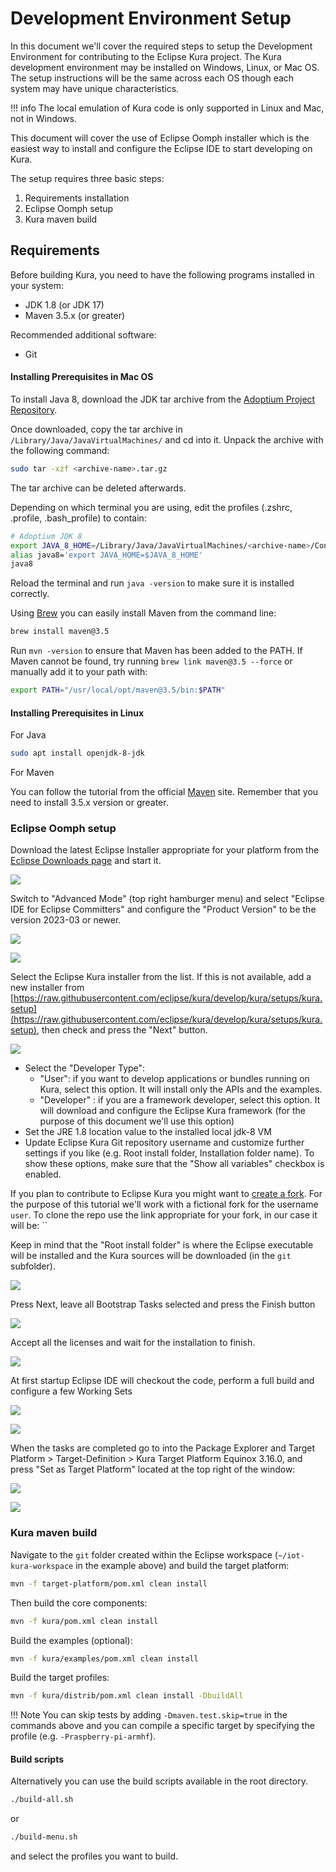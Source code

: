 # Development Environment Setup

In this document we'll cover the required steps to setup the Development Environment for contributing to the Eclipse Kura project. The Kura development environment may be installed on Windows, Linux, or Mac OS. The setup instructions will be the same across each OS though each system may have unique characteristics.

!!! info
    The local emulation of Kura code is only supported in Linux and Mac, not in Windows.

This document will cover the use of Eclipse Oomph installer which is the easiest way to install and configure the Eclipse IDE to start developing on Kura.

The setup requires three basic steps:

1. Requirements installation
2. Eclipse Oomph setup
3. Kura maven build

## Requirements

Before building Kura, you need to have the following programs installed in your system:

- JDK 1.8 (or JDK 17)
- Maven 3.5.x (or greater)

Recommended additional software:

- Git

#### Installing Prerequisites in Mac OS 

To install Java 8, download the JDK tar archive from the [Adoptium Project Repository](https://adoptium.net/releases.html?variant=openjdk8&jvmVariant=hotspot).

Once downloaded, copy the tar archive in `/Library/Java/JavaVirtualMachines/` and cd into it. Unpack the archive with the following command:
```bash
sudo tar -xzf <archive-name>.tar.gz
```
The tar archive can be deleted afterwards.

Depending on which terminal you are using, edit the profiles (.zshrc, .profile, .bash_profile) to contain:
```bash
# Adoptium JDK 8
export JAVA_8_HOME=/Library/Java/JavaVirtualMachines/<archive-name>/Contents/Home
alias java8='export JAVA_HOME=$JAVA_8_HOME'
java8 
```
Reload the terminal and run `java -version` to make sure it is installed correctly.

Using [Brew](https://brew.sh/) you can easily install Maven from the command line:
```bash
brew install maven@3.5
```
Run `mvn -version` to ensure that Maven has been added to the PATH. If Maven cannot be found, try running `brew link maven@3.5 --force` or manually add it to your path with:
```bash
export PATH="/usr/local/opt/maven@3.5/bin:$PATH"
```

#### Installing Prerequisites in Linux

For Java
```bash
sudo apt install openjdk-8-jdk
```

For Maven   

You can follow the tutorial from the official [Maven](http://maven.apache.org/install.html) site. Remember that you need to install 3.5.x version or greater.

### Eclipse Oomph setup

Download the latest Eclipse Installer appropriate for your platform from the [Eclipse Downloads page](https://www.eclipse.org/downloads/packages/installer) and start it.

![](./images/development-environment-setup/devenvsetup-0.png)

Switch to "Advanced Mode" (top right hamburger menu) and select "Eclipse IDE for Eclipse Committers" and configure the "Product Version" to be the version 2023-03 or newer.

![](./images/development-environment-setup/devenvsetup-1.png)

![](./images/development-environment-setup/devenvsetup-2.png)

Select the Eclipse Kura installer from the list. If this is not available, add a new installer from [https://raw.githubusercontent.com/eclipse/kura/develop/kura/setups/kura.setup](https://raw.githubusercontent.com/eclipse/kura/develop/kura/setups/kura.setup), then check and press the "Next" button.

![](./images/development-environment-setup/devenvsetup-3.png)

- Select the "Developer Type":
  - "User": if you want to develop applications or bundles running on Kura, select this option. It will install only the APIs and the examples.
  - "Developer" : if you are a framework developer, select this option. It will download and configure the Eclipse Kura framework (for the purpose of this document we'll use this option)
- Set the JRE 1.8 location value to the installed local jdk-8 VM
- Update Eclipse Kura Git repository username and customize further settings if you like (e.g. Root install folder, Installation folder name). To show these options, make sure that the "Show all variables" checkbox is enabled.

If you plan to contribute to Eclipse Kura you might want to [create a fork](https://docs.github.com/en/get-started/quickstart/fork-a-repo). For the purpose of this tutorial we'll work with a fictional fork for the username `user`. To clone the repo use the link appropriate for your fork, in our case it will be: ``

Keep in mind that the "Root install folder" is where the Eclipse executable will be installed and the Kura sources will be downloaded (in the `git` subfolder).

![](./images/development-environment-setup/devenvsetup-4.png)

Press Next, leave all Bootstrap Tasks selected and press the Finish button

![](./images/development-environment-setup/devenvsetup-5.png)

Accept all the licenses and wait for the installation to finish. 

![](./images/development-environment-setup/devenvsetup-6.png)

At first startup Eclipse IDE will checkout the code, perform a full build and configure a few Working Sets

![](./images/development-environment-setup/devenvsetup-7.png)

![](./images/development-environment-setup/devenvsetup-8.png)

When the tasks are completed go to into the Package Explorer and Target Platform > Target-Definition > Kura Target Platform Equinox 3.16.0, and press "Set as Target Platform" located at the top right of the window:

![](./images/development-environment-setup/devenvsetup-9.png)

![](./images/development-environment-setup/devenvsetup-10.png)

### Kura maven build

Navigate to the `git` folder created within the Eclipse workspace (`~/iot-kura-workspace` in the example above) and build the target platform:

```bash
mvn -f target-platform/pom.xml clean install
```

Then build the core components:

```bash
mvn -f kura/pom.xml clean install
```

Build the examples (optional):

```bash
mvn -f kura/examples/pom.xml clean install
```

Build the target profiles:

```bash
mvn -f kura/distrib/pom.xml clean install -DbuildAll
```

!!! Note
    You can skip tests by adding `-Dmaven.test.skip=true` in the commands above and you can compile a specific target by specifying the profile (e.g. `-Praspberry-pi-armhf`).

#### Build scripts

Alternatively you can use the build scripts available in the root directory.

```bash
./build-all.sh
```

or

```bash
./build-menu.sh
```

and select the profiles you want to build.
